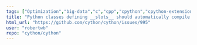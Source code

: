 ```yaml
---
tags: ["Optimization","big-data","c","cpp","cpython","cpython-extensions","cython","enhancement","help-wanted","performance","python"]
title: "Python classes defining __slots__ should automatically compile to extension classes"
html_url: "https://github.com/cython/cython/issues/995"
user: "robertwb"
repo: "cython/cython"
---
```



